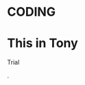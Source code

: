# CODING

<!DOCTYPE html>
<html>
<head>
<title>Page Title</title>
</head>
<body>

<h1>This in Tony</h1>
<p> Trial </p>.</p>

</body>
</html>
